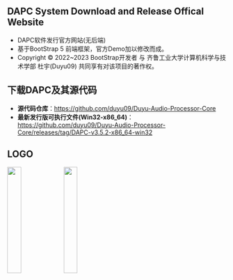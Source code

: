 ## DAPC System Download and Release Offical Website

- DAPC软件发行官方网站(无后端)
- 基于BootStrap 5 前端框架，官方Demo加以修改而成。
- Copyright &copy; 2022~2023 BootStrap开发者 与 齐鲁工业大学计算机科学与技术学部 杜宇(Duyu09) 共同享有对该项目的著作权。

## 下载DAPC及其源代码

- **源代码仓库**：https://github.com/duyu09/Duyu-Audio-Processor-Core
- **最新发行版可执行文件(Win32-x86_64)**：https://github.com/duyu09/Duyu-Audio-Processor-Core/releases/tag/DAPC-v3.5.2-x86_64-win32

## LOGO

<img src="https://github.com/duyu09/Audio-Processing-Website/assets/92843163/b1ba666d-840c-4365-8975-65a33b8d7517" style="width:25%">

<img src="https://github.com/duyu09/DAPC-Download-Website/assets/92843163/a003b15c-19ea-4f81-bbbb-133f8417bb24" style="width:25%">
